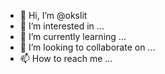- 👋 Hi, I’m @okslit
- 👀 I’m interested in ...
- 🌱 I’m currently learning ...
- 💞️ I’m looking to collaborate on ...
- 📫 How to reach me ...

<!---
okslit/okslit is a ✨ special ✨ repository because its `README.md` (this file) appears on your GitHub profile.
You can click the Preview link to take a look at your changes.
--->
